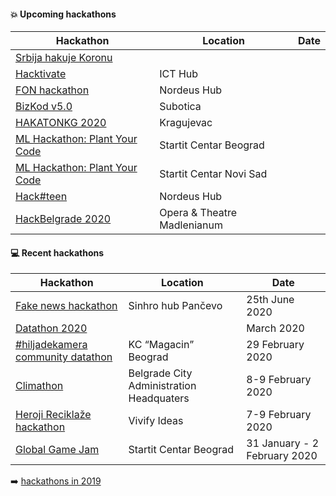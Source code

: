 #### :boom: Upcoming hackathons

| Hackathon | Location | Date |
| --------- | -------- | ---- |
| [Srbija hakuje Koronu](https://startit.rs/hajde-da-pomognemo-lekarima-i-ugrozenima-poziv-strucnjacima-na-akciju-srbija-hakuje-koronu/) | | |
| [Hacktivate](https://hacktivate.rs/) | ICT Hub | |
| [FON hackathon](https://hakaton.fonis.rs/) | Nordeus Hub | |
| [BizKod v5.0](https://bizkod.rs/) | Subotica | |
| [HAKATONKG 2020](http://www.infokg.rs/info/hakatonkg-2020-tema-urbana-mobilnost-prijave-u-toku-nagrada-500-dolara.html) | Kragujevac | |
| [ML Hackathon: Plant Your Code](https://datadragon.eu/rs/hackathon/) | Startit Centar Beograd | |
| [ML Hackathon: Plant Your Code](https://datadragon.eu/rs/hackathon/) | Startit Centar Novi Sad | |
| [Hack#teen](https://hackteen.afa.co.rs/) | Nordeus Hub | |
| [HackBelgrade 2020](https://www.hackbelgrade.com/) | Opera & Theatre Madlenianum | |

#### :computer: Recent hackathons

| Hackathon | Location | Date |
| --------- | -------- | ---- |
| [Fake news hackathon](https://www.facebook.com/events/200512654491757/) | Sinhro hub Pančevo | 25th June 2020 |
| [Datathon 2020](https://www.raiffeisenbank.rs/datathon-2020/) | | March 2020 |
| [#hiljadekamera community datathon](https://hiljade.kamera.rs/datathon/) | KC “Magacin” Beograd | 29 February 2020 |
| [Climathon](https://climathon.climate-kic.org/sr-rs/belgrade) | Belgrade City Administration Headquaters | 8-9 February 2020 |
| [Heroji Reciklaže hackathon](https://www.facebook.com/events/176509336774559/) | Vivify Ideas | 7-9 February 2020 |
| [Global Game Jam](https://globalgamejam.org/2020/jam-sites/global-game-jam-belgrade-2020) | Startit Centar Beograd | 31 January - 2 February 2020 |

:arrow_right: [hackathons in 2019](2019.md)
